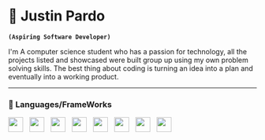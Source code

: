 # 🌱 Justin Pardo 

**`(Aspiring Software Developer)`**

I'm A computer science student who has a passion for technology, all the projects listed and showcased were built group up using my own problem solving skills. The best thing about coding is turning an idea into a plan and eventually into a working product.

---

### 🧰 Languages/FrameWorks
<img align="left" width="30px" style="padding-right:10px;" src="https://cdn.jsdelivr.net/gh/devicons/devicon@latest/icons/javascript/javascript-original.svg" />
<img align="left" width="30px" style="padding-right:10px;" 
src="https://cdn.jsdelivr.net/gh/devicons/devicon@latest/icons/java/java-original.svg" />
<img align="left" width="30px" style="padding-right:10px;" 
src="https://cdn.jsdelivr.net/gh/devicons/devicon@latest/icons/github/github-original.svg"  />
<img align="left" width="30px" style="padding-right:10px;" 
src="https://cdn.jsdelivr.net/gh/devicons/devicon@latest/icons/git/git-original.svg" />
<img align="left" width="30px" style="padding-right:10px;" 
src="https://cdn.jsdelivr.net/gh/devicons/devicon@latest/icons/python/python-plain.svg" />
<img align="left" width="30px" style="padding-right:10px;" 
src="https://cdn.jsdelivr.net/gh/devicons/devicon@latest/icons/html5/html5-original.svg" />
 <img  align="left" width="30px" style="padding-right:10px;" 
src="https://cdn.jsdelivr.net/gh/devicons/devicon@latest/icons/css3/css3-original.svg" />
<img   align="left" width="30px" style="padding-right:10px;"
src="https://cdn.jsdelivr.net/gh/devicons/devicon@latest/icons/mysql/mysql-original.svg" />
          
